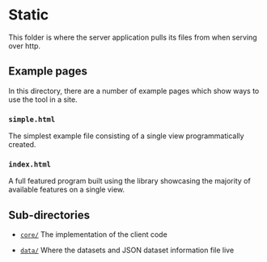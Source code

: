 # Static

This folder is where the server application pulls its files from when serving over http.

## Example pages

In this directory, there are a number of example pages which show ways to use the tool in a site.

### `simple.html`

The simplest example file consisting of a single view programmatically created.

### `index.html`

A full featured program built using the library showcasing the majority of available features on a single view.

## Sub-directories

* [`core/`](core/README.md) The implementation of the client code

* [`data/`](data/README.md) Where the datasets and JSON dataset information file live

